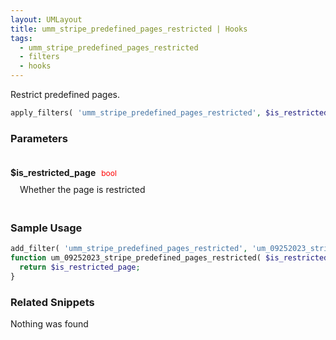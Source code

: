 ```yaml
---
layout: UMLayout
title: umm_stripe_predefined_pages_restricted | Hooks
tags: 
  - umm_stripe_predefined_pages_restricted
  - filters
  - hooks
---
```

Restrict predefined pages.
``` php
apply_filters( 'umm_stripe_predefined_pages_restricted', $is_restricted_page )
```
<div class='hook-sep'></div>

### Parameters

<div style='padding: 20px 0px 10px;'>
<strong>$is_restricted_page</strong> <span style='color:red;font-size:12px;padding: 0px 5px 0px 5px' >bool</span>
<div style="margin-left:10px;padding: 10px 5px">Whether the page is restricted</div>
</div>
<div class='hook-sep'></div>



### Sample Usage

``` php
add_filter( 'umm_stripe_predefined_pages_restricted', 'um_09252023_stripe_predefined_pages_restricted ', 10, 1 )
function um_09252023_stripe_predefined_pages_restricted( $is_restricted_page ){
  return $is_restricted_page;
}
```
<div class='hook-sep'></div>



### Related Snippets

Nothing was found

